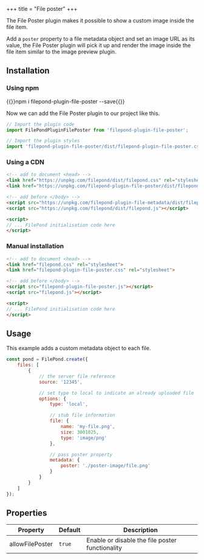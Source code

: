 +++
title = "File poster"
+++

The File Poster plugin makes it possible to show a custom image inside the file item.

Add a `poster` property to a file metadata object and set an image URL as its value, the File Poster plugin will pick it up and render the image inside the file item similar to the image preview plugin.


## Installation

### Using npm

{{<cmd>}}npm i filepond-plugin-file-poster --save{{</cmd>}}

Now we can add the File Poster plugin to our project like this.

```js
// Import the plugin code
import FilePondPluginFilePoster from 'filepond-plugin-file-poster';

// Import the plugin styles
import 'filepond-plugin-file-poster/dist/filepond-plugin-file-poster.css';
```


### Using a CDN

```html
<!-- add to document <head> -->
<link href="https://unpkg.com/filepond/dist/filepond.css" rel="stylesheet">
<link href="https://unpkg.com/filepond-plugin-file-poster/dist/filepond-plugin-file-poster.css" rel="stylesheet">

<!-- add before </body> -->
<script src="https://unpkg.com/filepond-plugin-file-metadata/dist/filepond-plugin-file-poster.js"></script>
<script src="https://unpkg.com/filepond/dist/filepond.js"></script>

<script>
// ... FilePond initialisation code here
</script>
```

### Manual installation

```html
<!-- add to document <head> -->
<link href="filepond.css" rel="stylesheet">
<link href="filepond-plugin-file-poster.css" rel="stylesheet">

<!-- add before </body> -->
<script src="filepond-plugin-file-poster.js"></script>
<script src="filepond.js"></script>

<script>
// ... FilePond initialisation code here
</script>
```

## Usage

This example adds a custom metadata object to each file.

```js
const pond = FilePond.create({
    files: [
        {
            // the server file reference
            source: '12345',

            // set type to local to indicate an already uploaded file
            options: {
                type: 'local',

                // stub file information
                file: {
                    name: 'my-file.png',
                    size: 3001025,
                    type: 'image/png'
                },

                // pass poster property
                metadata: {
                    poster: './poster-image/file.png'
                }
            }
        }
    ]
});
```



## Properties

Property | Default | Description
---------|---------|---------
allowFilePoster | `true` | Enable or disable the file poster functionality